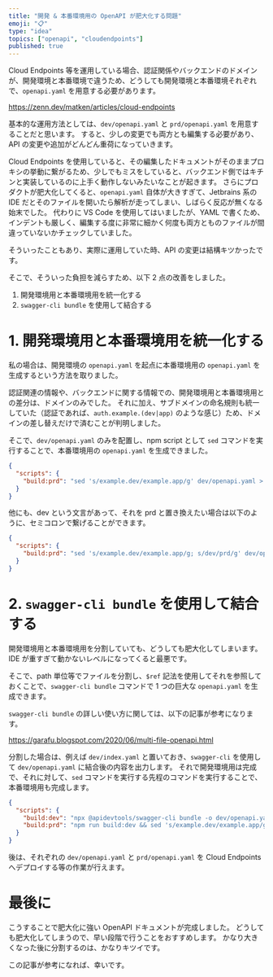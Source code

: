 ```yaml
---
title: "開発 & 本番環境用の OpenAPI が肥大化する問題"
emoji: "📋"
type: "idea"
topics: ["openapi", "cloudendpoints"]
published: true
---
```


Cloud Endpoints 等を運用している場合、認証関係やバックエンドのドメインが、開発環境と本番環境で違うため、どうしても開発環境と本番環境それぞれで、`openapi.yaml` を用意する必要があります。

https://zenn.dev/matken/articles/cloud-endpoints

基本的な運用方法としては、`dev/openapi.yaml` と `prd/openapi.yaml` を用意することだと思います。
すると、少しの変更でも両方とも編集する必要があり、API の変更や追加がどんどん重荷になっていきます。

Cloud Endpoints を使用していると、その編集したドキュメントがそのままプロキシの挙動に繋がるため、少しでもミスをしていると、バックエンド側ではキチンと実装しているのに上手く動作しないみたいなことが起きます。
さらにプロダクトが肥大化してくると、`openapi.yaml` 自体が大きすぎて、Jetbrains 系の IDE だとそのファイルを開いたら解析が走ってしまい、しばらく反応が無くなる始末でした。
代わりに VS Code を使用してはいましたが、YAML で書くため、インデントも厳しく、編集する度に非常に細かく何度も両方とものファイルが間違っていないかチェックしていました。

そういったこともあり、実際に運用していた時、API の変更は結構キツかったです。

そこで、そういった負担を減らすため、以下 2 点の改善をしました。

1. 開発環境用と本番環境用を統一化する
2. `swagger-cli bundle` を使用して結合する

# 1. 開発環境用と本番環境用を統一化する

私の場合は、開発環境の `openapi.yaml` を起点に本番環境用の `openapi.yaml` を生成するという方法を取りました。

認証関連の情報や、バックエンドに関する情報での、開発環境用と本番環境用との差分は、ドメインのみでした。
それに加え、サブドメインの命名規則も統一していた（認証であれば、`auth.example.(dev|app)` のような感じ）ため、ドメインの差し替えだけで済むことが判明しました。

そこで、`dev/openapi.yaml` のみを配置し、npm script として `sed` コマンドを実行することで、本番環境用の `openapi.yaml` を生成できました。

```json
{
  "scripts": {
    "build:prd": "sed 's/example.dev/example.app/g' dev/openapi.yaml > prd/openapi.yaml"
  }
}
```

他にも、dev という文言があって、それを prd と置き換えたい場合は以下のように、セミコロンで繋げることができます。

```json
{
  "scripts": {
    "build:prd": "sed 's/example.dev/example.app/g; s/dev/prd/g' dev/openapi.yaml > prd/openapi.yaml"
  }
}
```

# 2. `swagger-cli bundle` を使用して結合する

開発環境用と本番環境用を分割していても、どうしても肥大化してしまいます。
IDE が重すぎて動かないレベルになってくると最悪です。

そこで、path 単位等でファイルを分割し、`$ref` 記法を使用してそれを参照しておくことで、`swagger-cli bundle` コマンドで 1 つの巨大な `openapi.yaml` を生成できます。

`swagger-cli bundle` の詳しい使い方に関しては、以下の記事が参考になります。

https://garafu.blogspot.com/2020/06/multi-file-openapi.html

分割した場合は、例えば `dev/index.yaml` と置いておき、`swagger-cli` を使用して `dev/openapi.yaml` に結合後の内容を出力します。
それで開発環境用は完成で、それに対して、`sed` コマンドを実行する先程のコマンドを実行することで、本番環境用も完成します。

```json
{
  "scripts": {
    "build:dev": "npx @apidevtools/swagger-cli bundle -o dev/openapi.yaml -t yaml dev/index.yaml",
    "build:prd": "npm run build:dev && sed 's/example.dev/example.app/g; s/dev/prd/g' dev/openapi.yaml > prd/openapi.yaml"
  }
}
```

後は、それぞれの `dev/openapi.yaml` と `prd/openapi.yaml` を Cloud Endpoints へデプロイする等の作業が行えます。

# 最後に

こうすることで肥大化に強い OpenAPI ドキュメントが完成しました。
どうしても肥大化してしまうので、早い段階で行うことをおすすめします。
かなり大きくなった後に分割するのは、かなりキツイです。

この記事が参考になれば、幸いです。
